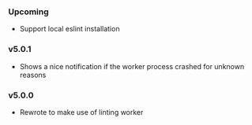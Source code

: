 ### Upcoming

* Support local eslint installation

### v5.0.1

* Shows a nice notification if the worker process crashed for unknown reasons

### v5.0.0

* Rewrote to make use of linting worker
